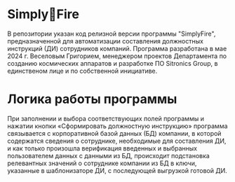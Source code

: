 # Simply🚀Fire
В репозитории указан код релизной версии программы "SimplyFire", предназначенной для автоматизации составления должностных инструкций (ДИ) сотрудников компаний.
Программа разработана в мае 2024 г. Веселовым Григорием, менеджером проектов Департамента по созданию космических аппаратов и разработке ПО Sitronics Group, в единственом лице и по собственной инициативе.

# Логика работы программы
При заполнении и выбора соответствующих полей программы и нажатии кнопки «Сформировать должностную инструкцию» программа связывается с корпоративной базой данных (БД) компании, в которой содержатся сведения о сотруднике, необходимые для составления ДИ, и как только произошла верификация введенных и выбранных пользователем данных с данными из БД, происходит подстановка релевантных значений о сотруднике компании из БД в ключи, указанные в шаблонизаторе ДИ, с последующей выгрузкой готовой ДИ.
